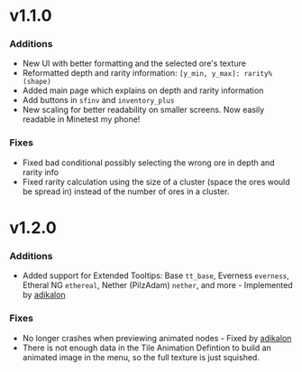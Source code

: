 # v1.1.0
### Additions
* New UI with better formatting and the selected ore's texture
* Reformatted depth and rarity information: `[y_min, y_max]: rarity%  (shape)`
* Added main page which explains on depth and rarity information
* Add buttons in `sfinv` and `inventory_plus`
* New scaling for better readability on smaller screens. Now easily readable in Minetest my phone!
### Fixes
* Fixed bad conditional possibly selecting the wrong ore in depth and rarity info
* Fixed rarity calculation using the size of a cluster (space the ores would be spread in) instead of the number of ores in a cluster.

# v1.2.0
### Additions
* Added support for Extended Tooltips: Base `tt_base`, Everness `everness`, Etheral NG `ethereal`, Nether (PilzAdam) `nether`, and more  - Implemented by [adikalon](https://github.com/adikalon)
### Fixes
* No longer crashes when previewing animated nodes - Fixed by [adikalon](https://github.com/adikalon)
* There is not enough data in the Tile Animation Defintion to build an animated image in the menu, so the full texture is just squished.
